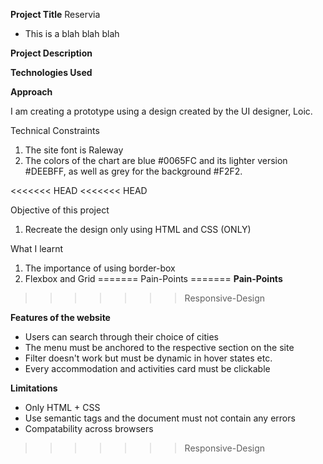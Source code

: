 **Project Title**
Reservia 

- This is a blah blah blah 

**Project Description**


**Technologies Used**


**Approach**

I am creating a prototype using a design created by the UI designer, Loic. 

Technical Constraints

1. The site font is Raleway
2. The colors of the chart are blue #0065FC and its lighter version #DEEBFF, as well as grey for the background #F2F2. 

<<<<<<< HEAD
<<<<<<< HEAD

Objective of this project

1. Recreate the design only using HTML and CSS (ONLY)



What I learnt
1. The importance of using border-box
2. Flexbox and Grid 
=======
Pain-Points
=======
**Pain-Points**
>>>>>>> Responsive-Design


**Features of the website**
- Users can search through their choice of cities
- The menu must be anchored to the respective section on the site
- Filter doesn't work but must be dynamic in hover states etc.
- Every accommodation and activities card must be clickable


**Limitations**
- Only HTML + CSS
- Use semantic tags and the document must not contain any errors
- Compatability across browsers
>>>>>>> Responsive-Design
